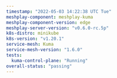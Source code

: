 ```yaml
---
timestamp: "2022-05-03 14:22:38 UTC Tue"
meshplay-component: meshplay-kuma
meshplay-component-version: edge
meshplay-server-version: "v0.6.0-rc.5p"
k8s-distro: minikube
k8s-version: "v1.20.1"
service-mesh: Kuma
service-mesh-version: "1.6.0"
tests:
  kuma-control-plane: "Running"
overall-status: "passing"
---
```

